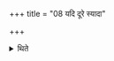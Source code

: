 +++
title = "08 यदि दूरे स्यादा"

+++

<details><summary>थिते</summary>

यदि दूरे स्यादा तमितोस्तिष्ठेत् ८
</details>
